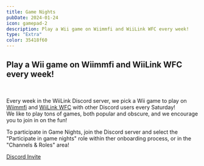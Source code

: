 ```yaml
---
title: Game Nights
pubDate: 2024-01-24
icon: gamepad-2
description: Play a Wii game on Wiimmfi and WiiLink WFC every week!
type: "Extra"
color: 35418f60
---
```


## Play a Wii game on Wiimmfi and WiiLink WFC every week!

<br>

Every week in the WiiLink Discord server, we pick a Wii game to play on <a href="https://wiimmfi.de/">Wiimmfi</a> and <a href="https://wfc.wiilink24.com/">WiiLink WFC</a> with other Discord users every Saturday!
<br>
We like to play tons of games, both popular and obscure, and we encourage you to join in on the fun!
<br>

To participate in Game Nights, join the Discord server and select the "Participate in game nights" role within ther onboarding process, or in the "Channels & Roles" area!


<a href="https://discord.gg/wiilink" class="btn btn-primary" id="download-button"><i class="fa-brands fa-discord"></i> Discord Invite</a>

</div>